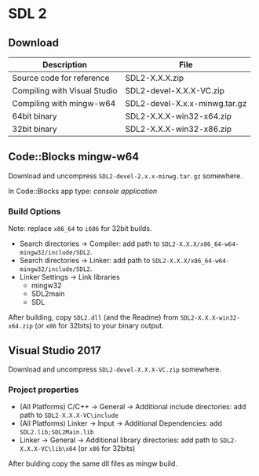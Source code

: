# SDL 2

## Download

| Description                  | File |
| --                           | -- |
| Source code for reference    | SDL2-X.X.X.zip|
| Compiling with Visual Studio | SDL2-devel-X.X.X-VC.zip|
| Compiling with mingw-w64     | SDL2-devel-X.x.x-minwg.tar.gz|
| 64bit binary                 | SDL2-X.X.X-win32-x64.zip|
| 32bit binary                 | SDL2-X.X.X-win32-x86.zip|

## Code::Blocks mingw-w64

Download and uncompress `SDL2-devel-2.x.x-minwg.tar.gz` somewhere.

In Code::Blocks app type: _console application_

### Build Options

Note: replace `x86_64` to `i686` for 32bit builds.

* Search directories -> Compiler: add path to `SDL2-X.X.X/x86_64-w64-mingw32/include/SDL2`.
* Search directories -> Linker: add path to `SDL2-X.X.X/x86_64-w64-mingw32/include/SDL2`.
* Linker Settings -> Link libraries
    * mingw32
    * SDL2main
    * SDL

After building, copy `SDL2.dll` (and the Readme) from `SDL2-X.X.X-win32-x64.zip` (or `x86` for 32bits) to your binary output. 

## Visual Studio 2017

Download and uncompress `SDL2-devel-X.X.X-VC.zip` somewhere.

### Project properties

* (All Platforms) C/C++ -> General -> Additional include directories: add path to `SDL2-X.X.X-VC\include`
* (All Platforms) Linker -> Input -> Additional Dependencies: add `SDL2.lib;SDL2Main.lib` 
* Linker -> General -> Additional library directories: add path to `SDL2-X.X.X-VC\lib\x64` (or `x86` for 32bits)

After bulding copy the same dll files as mingw build.

